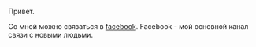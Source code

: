 Привет. 

Со мной можно связаться в [facebook](https://www.facebook.com/nikolay.fominykh). Facebook - мой основной канал связи с новыми людьми. 

<!--
**tigrus/tigrus** is a ✨ _special_ ✨ repository because its `README.md` (this file) appears on your GitHub profile.

Here are some ideas to get you started:

- 🔭 I’m currently working on ...
- 🌱 I’m currently learning ...
- 👯 I’m looking to collaborate on ...
- 🤔 I’m looking for help with ...
- 💬 Ask me about ...
- 📫 How to reach me: ...
- 😄 Pronouns: ...
- ⚡ Fun fact: ...
-->
